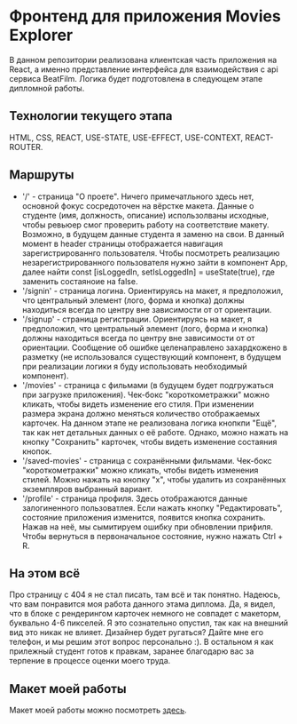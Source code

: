 # Фронтенд для приложения Movies Explorer

В данном репозитории реализована клиентская часть приложения на React, а именно представление интерфейса для взаимодействия с api сервиса BeatFilm.
Логика будет подготовлена в следующем этапе дипломной работы.

## Технологии текущего этапа

HTML, CSS, REACT, USE-STATE, USE-EFFECT, USE-CONTEXT, REACT-ROUTER.

## Маршруты

- '/' - страница "О проете". Ничего примечатльного здесь нет, основной фокус сосредоточен на вёрстке макета. Данные о студенте (имя, должность, описание) использолваны исходные, чтобы ревьюер смог проверить работу на соответствие макету. Возможно, в будущем данные студента я заменю на свои. В данный момент в header страницы отображается навигация зарегистрированнго пользователя. Чтобы посмотреть реализацию незарегистрированного пользователя нужно зайти в компонент App, далее найти const [isLoggedIn, setIsLoggedIn] = useState(true), где заменить состаяноие на false.
- '/signin' - страница логина. Ориентируясь на макет, я предположил, что центральный элемент (лого, форма и кнопка) должны находиться всегда по центру вне зависимости от от ориентации.
- '/signup' - страница регистрации. Ориентируясь на макет, я предположил, что центральный элемент (лого, форма и кнопка) должны находиться всегда по центру вне зависимости от от ориентации. Сообщение об ошибке целенаправлено захардкожено в разметку (не использовался существующий компонент, в будущем при реализации логики я буду использовать необходимый компонент).
- '/movies' - страница с фильмами (в будущем будет подгружаться при загрузке приложения). Чек-бокс "короткометражки" можно кликать, чтобы видеть изменение его стиля. При изменении размера экрана должно меняться количество отображаемых карточек. На данном этапе не реализована логика кнопкпи "Ещё", так как нет детальных данных о её работе. Однако, можно нажать на кнопку "Сохранить" карточек, чтобы видеть изменение состаяния кнопок.
- '/saved-movies' - страница с сохранёнными фильмами. Чек-бокс "короткометражки" можно кликать, чтобы видеть изменения стилей. Можно нажать на кнопку "х", чтобы удалить из сохранённых экземпляров выбранный вариант.
- '/profile' - страница профиля. Здесь отображаются данные залогиненного пользоватлея. Если нажать кнопку "Редактировать", состояние приложения изменится, появится кнопка сохранить. Нажав на неё, мы сымитируем ошибку при обновлении прифиля. Чтобы вернуться в первоначальное состояние, нужно нажать Ctrl + R.

## На этом всё

Про страницу с 404 я не стал писать, там всё и так понятно.
Надеюсь, что вам понравится моя работа данного этама диплома. Да, я видел, что в блоке с рендерингом карточек немного не совпадет с макеторм, буквально 4-6 пикселей. Я это сознательно опустил, так как на внешний вид это никак не влияет. Дизайнер будет ругаться? Дайте мне его телефон, и мы решим этот вопрос персонально :).
В остальном я как прилежный студент готов к правкам, заранее благодарю вас за терпение в процессе оценки моего труда.

## Макет моей работы

Макет моей работы можно посмотреть [здесь](https://drive.google.com/file/d/13tjtBXIIg2JR1O_z8UrM4vzmafdPaUDg/view?usp=sharing).
